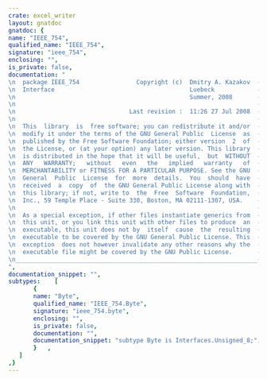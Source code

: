```yaml
---
crate: excel_writer
layout: gnatdoc
gnatdoc: {
name: "IEEE_754",
qualified_name: "IEEE_754",
signature: "ieee_754",
enclosing: "",
is_private: false,
documentation: "                                                                    --\n  package IEEE_754                Copyright (c)  Dmitry A. Kazakov  --\n  Interface                                      Luebeck            --\n                                                 Summer, 2008       --\n                                                                    --\n                                Last revision :  11:26 27 Jul 2008  --\n                                                                    --\n  This  library  is  free software; you can redistribute it and/or  --\n  modify it under the terms of the GNU General Public  License  as  --\n  published by the Free Software Foundation; either version  2  of  --\n  the License, or (at your option) any later version. This library  --\n  is distributed in the hope that it will be useful,  but  WITHOUT  --\n  ANY   WARRANTY;   without   even   the   implied   warranty   of  --\n  MERCHANTABILITY or FITNESS FOR A PARTICULAR PURPOSE. See the GNU  --\n  General  Public  License  for  more  details.  You  should  have  --\n  received  a  copy  of  the GNU General Public License along with  --\n  this library; if not, write to  the  Free  Software  Foundation,  --\n  Inc., 59 Temple Place - Suite 330, Boston, MA 02111-1307, USA.    --\n                                                                    --\n  As a special exception, if other files instantiate generics from  --\n  this unit, or you link this unit with other files to produce  an  --\n  executable, this unit does not by  itself  cause  the  resulting  --\n  executable to be covered by the GNU General Public License. This  --\n  exception  does not however invalidate any other reasons why the  --\n  executable file might be covered by the GNU Public License.       --\n____________________________________________________________________--",
documentation_snippet: "",
subtypes:    [
       {
       name: "Byte",
       qualified_name: "IEEE_754.Byte",
       signature: "ieee_754.byte",
       enclosing: "",
       is_private: false,
       documentation: "",
       documentation_snippet: "subtype Byte is Interfaces.Unsigned_8;",
       }   ,
   ]
,}
---
```

